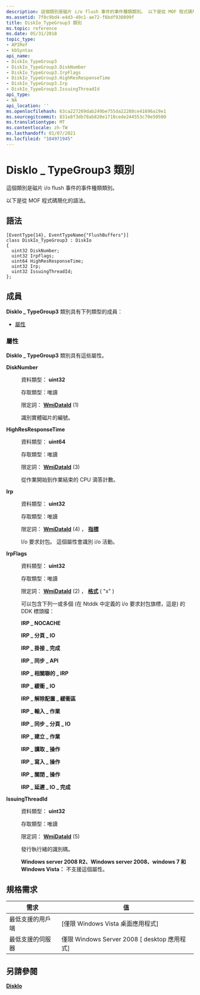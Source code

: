 ```yaml
---
description: 這個類別是磁片 i/o flush 事件的事件種類類別。 以下是從 MOF 程式碼簡化的語法。
ms.assetid: 7f0c9bd4-e4d3-49c1-ae72-f6bdf938099f
title: DiskIo_TypeGroup3 類別
ms.topic: reference
ms.date: 05/31/2018
topic_type:
- APIRef
- kbSyntax
api_name:
- DiskIo_TypeGroup3
- DiskIo_TypeGroup3.DiskNumber
- DiskIo_TypeGroup3.IrpFlags
- DiskIo_TypeGroup3.HighResResponseTime
- DiskIo_TypeGroup3.Irp
- DiskIo_TypeGroup3.IssuingThreadId
api_type:
- NA
api_location: ''
ms.openlocfilehash: 63ca227269dab249be755da22288ce41696a19e1
ms.sourcegitcommit: 831e8f3db78ab820e1710cede244553c70e50500
ms.translationtype: MT
ms.contentlocale: zh-TW
ms.lasthandoff: 01/07/2021
ms.locfileid: "104971945"
---
```

# <a name="diskio_typegroup3-class"></a>DiskIo \_ TypeGroup3 類別

這個類別是磁片 i/o flush 事件的事件種類類別。

以下是從 MOF 程式碼簡化的語法。

## <a name="syntax"></a>語法

``` syntax
[EventType{14}, EventTypeName{"FlushBuffers"}]
class DiskIo_TypeGroup3 : DiskIo
{
  uint32 DiskNumber;
  uint32 IrpFlags;
  uint64 HighResResponseTime;
  uint32 Irp;
  uint32 IssuingThreadId;
};
```

## <a name="members"></a>成員

**DiskIo \_ TypeGroup3** 類別具有下列類型的成員：

-   [屬性](#properties)

### <a name="properties"></a>屬性

**DiskIo \_ TypeGroup3** 類別具有這些屬性。

<dl> <dt>

**DiskNumber**
</dt> <dd> <dl> <dt>

資料類型： **uint32**
</dt> <dt>

存取類型：唯讀
</dt> <dt>

限定詞： [**WmiDataId**](event-tracing-mof-qualifiers.md) (1) 
</dt> </dl>

識別實體磁片的編號。

</dd> <dt>

**HighResResponseTime**
</dt> <dd> <dl> <dt>

資料類型： **uint64**
</dt> <dt>

存取類型：唯讀
</dt> <dt>

限定詞： [**WmiDataId**](event-tracing-mof-qualifiers.md) (3) 
</dt> </dl>

從作業開始到作業結束的 CPU 滴答計數。

</dd> <dt>

**Irp**
</dt> <dd> <dl> <dt>

資料類型： **uint32**
</dt> <dt>

存取類型：唯讀
</dt> <dt>

限定詞： [**WmiDataId**](event-tracing-mof-qualifiers.md) (4) ， [**指標**](event-tracing-mof-qualifiers.md)
</dt> </dl>

I/o 要求封包。 這個屬性會識別 i/o 活動。

</dd> <dt>

**IrpFlags**
</dt> <dd> <dl> <dt>

資料類型： **uint32**
</dt> <dt>

存取類型：唯讀
</dt> <dt>

限定詞： [**WmiDataId**](event-tracing-mof-qualifiers.md) (2) ， [**格式**](event-tracing-mof-qualifiers.md) ( "x" ) 
</dt> </dl>

可以包含下列一或多個 (在 Ntddk 中定義的 i/o 要求封包旗標，這是) 的 DDK 標頭檔：

<dl><span id="__IRP_NOCACHE"></span><span id="__irp_nocache"></span><dt>

 **IRP \_ NOCACHE**
</dt><span id="__IRP_PAGING_IO"></span><span id="__irp_paging_io"></span><dt>

 **IRP \_ 分頁 \_ IO**
</dt><span id="__IRP_MOUNT_COMPLETION"></span><span id="__irp_mount_completion"></span><dt>

 **IRP \_ 掛接 \_ 完成**
</dt><span id="__IRP_SYNCHRONOUS_API"></span><span id="__irp_synchronous_api"></span><dt>

 **IRP \_ 同步 \_ API**
</dt><span id="__IRP_ASSOCIATED_IRP"></span><span id="__irp_associated_irp"></span><dt>

 **IRP \_ 相關聯的 \_ IRP**
</dt><span id="__IRP_BUFFERED_IO"></span><span id="__irp_buffered_io"></span><dt>

 **IRP \_ 緩衝 \_ IO**
</dt><span id="IRP_DEALLOCATE_BUFFER"></span><span id="irp_deallocate_buffer"></span><dt>

**IRP \_ 解除配置 \_ 緩衝區**
</dt><span id="__IRP_INPUT_OPERATION"></span><span id="__irp_input_operation"></span><dt>

 **IRP \_ 輸入 \_ 作業**
</dt><span id="__IRP_SYNCHRONOUS_PAGING_IO"></span><span id="__irp_synchronous_paging_io"></span><dt>

 **IRP \_ 同步 \_ 分頁 \_ IO**
</dt><span id="__IRP_CREATE_OPERATION"></span><span id="__irp_create_operation"></span><dt>

 **IRP \_ 建立 \_ 作業**
</dt><span id="IRP_READ_OPERATION"></span><span id="irp_read_operation"></span><dt>

**IRP \_ 讀取 \_ 操作**
</dt><span id="__IRP_WRITE_OPERATION"></span><span id="__irp_write_operation"></span><dt>

 **IRP \_ 寫入 \_ 操作**
</dt><span id="__IRP_CLOSE_OPERATION"></span><span id="__irp_close_operation"></span><dt>

 **IRP \_ 關閉 \_ 操作**
</dt><span id="__IRP_DEFER_IO_COMPLETION"></span><span id="__irp_defer_io_completion"></span><dt>

 **IRP \_ 延遲 \_ IO \_ 完成**
</dt> </dl>

</dd> <dt>

**IssuingThreadId**
</dt> <dd> <dl> <dt>

資料類型： **uint32**
</dt> <dt>

存取類型：唯讀
</dt> <dt>

限定詞： [**WmiDataId**](event-tracing-mof-qualifiers.md) (5) 
</dt> </dl>

發行執行緒的識別碼。

**Windows server 2008 R2、Windows server 2008、windows 7 和 Windows Vista：** 不支援這個屬性。

</dd> </dl>

## <a name="requirements"></a>規格需求



| 需求 | 值 |
|-------------------------------------|------------------------------------------------------|
| 最低支援的用戶端<br/> | \[僅限 Windows Vista 桌面應用程式\]<br/>       |
| 最低支援的伺服器<br/> | 僅限 Windows Server 2008 \[ desktop 應用程式\]<br/> |



## <a name="see-also"></a>另請參閱

<dl> <dt>

[**DiskIo**](diskio.md)
</dt> </dl>

 

 




